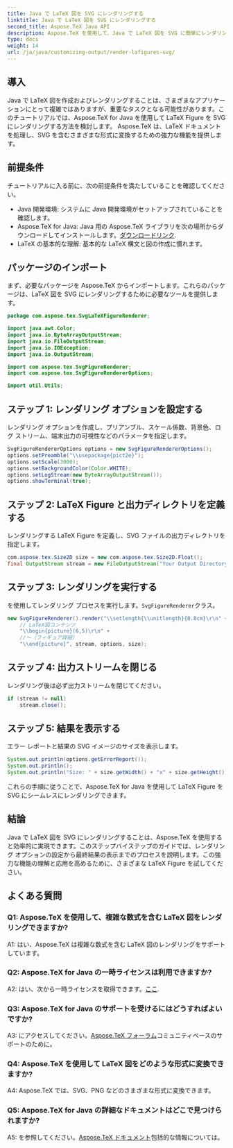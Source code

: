 ```yaml
---
title: Java で LaTeX 図を SVG にレンダリングする
linktitle: Java で LaTeX 図を SVG にレンダリングする
second_title: Aspose.TeX Java API
description: Aspose.TeX を使用して、Java で LaTeX 図を SVG に簡単にレンダリングする方法を学びます。シームレスな統合については、このステップバイステップ ガイドに従ってください。
type: docs
weight: 14
url: /ja/java/customizing-output/render-lafigures-svg/
---
```

## 導入

Java で LaTeX 図を作成およびレンダリングすることは、さまざまなアプリケーションにとって複雑ではありますが、重要なタスクとなる可能性があります。このチュートリアルでは、Aspose.TeX for Java を使用して LaTeX Figure を SVG にレンダリングする方法を検討します。 Aspose.TeX は、LaTeX ドキュメントを処理し、SVG を含むさまざまな形式に変換するための強力な機能を提供します。

## 前提条件

チュートリアルに入る前に、次の前提条件を満たしていることを確認してください。

- Java 開発環境: システムに Java 開発環境がセットアップされていることを確認します。
-  Aspose.TeX for Java: Java 用の Aspose.TeX ライブラリを次の場所からダウンロードしてインストールします。[ダウンロードリンク](https://releases.aspose.com/tex/java/).
- LaTeX の基本的な理解: 基本的な LaTeX 構文と図の作成に慣れます。

## パッケージのインポート

まず、必要なパッケージを Aspose.TeX からインポートします。これらのパッケージは、LaTeX 図を SVG にレンダリングするために必要なツールを提供します。

```java
package com.aspose.tex.SvgLaTeXFigureRenderer;

import java.awt.Color;
import java.io.ByteArrayOutputStream;
import java.io.FileOutputStream;
import java.io.IOException;
import java.io.OutputStream;

import com.aspose.tex.SvgFigureRenderer;
import com.aspose.tex.SvgFigureRendererOptions;

import util.Utils;
```

## ステップ 1: レンダリング オプションを設定する

レンダリング オプションを作成し、プリアンブル、スケール係数、背景色、ログ ストリーム、端末出力の可視性などのパラメータを指定します。

```java
SvgFigureRendererOptions options = new SvgFigureRendererOptions();
options.setPreamble("\\usepackage{pict2e}");
options.setScale(3000);
options.setBackgroundColor(Color.WHITE);
options.setLogStream(new ByteArrayOutputStream());
options.showTerminal(true);
```

## ステップ 2: LaTeX Figure と出力ディレクトリを定義する

レンダリングする LaTeX Figure を定義し、SVG ファイルの出力ディレクトリを指定します。

```java
com.aspose.tex.Size2D size = new com.aspose.tex.Size2D.Float();
final OutputStream stream = new FileOutputStream("Your Output Directory" + "text-and-formula.svg");
```

## ステップ 3: レンダリングを実行する

を使用してレンダリング プロセスを実行します。`SvgFigureRenderer`クラス。

```java
new SvgFigureRenderer().render("\\setlength{\\unitlength}{0.8cm}\r\n" +
    // LaTeX図コンテンツ
    "\\begin{picture}(6,5)\r\n" +
    //～（フィギュア詳細）
    "\\end{picture}", stream, options, size);
```

## ステップ 4: 出力ストリームを閉じる

レンダリング後は必ず出力ストリームを閉じてください。

```java
if (stream != null)
    stream.close();
```

## ステップ 5: 結果を表示する

エラー レポートと結果の SVG イメージのサイズを表示します。

```java
System.out.println(options.getErrorReport());
System.out.println();
System.out.println("Size: " + size.getWidth() + "x" + size.getHeight());
```

これらの手順に従うことで、Aspose.TeX for Java を使用して LaTeX Figure を SVG にシームレスにレンダリングできます。

## 結論

Java で LaTeX 図を SVG にレンダリングすることは、Aspose.TeX を使用すると効率的に実現できます。このステップバイステップのガイドでは、レンダリング オプションの設定から最終結果の表示までのプロセスを説明します。この強力な機能の理解と応用を高めるために、さまざまな LaTeX Figure を試してください。

## よくある質問

### Q1: Aspose.TeX を使用して、複雑な数式を含む LaTeX 図をレンダリングできますか?

A1: はい、Aspose.TeX は複雑な数式を含む LaTeX 図のレンダリングをサポートしています。

### Q2: Aspose.TeX for Java の一時ライセンスは利用できますか?

 A2: はい、次から一時ライセンスを取得できます。[ここ](https://purchase.aspose.com/temporary-license/).

### Q3: Aspose.TeX for Java のサポートを受けるにはどうすればよいですか?

 A3: にアクセスしてください。[Aspose.TeX フォーラム](https://forum.aspose.com/c/tex/47)コミュニティベースのサポートのために。

### Q4: Aspose.TeX を使用して LaTeX 図をどのような形式に変換できますか?

A4: Aspose.TeX では、SVG、PNG などのさまざまな形式に変換できます。

### Q5: Aspose.TeX for Java の詳細なドキュメントはどこで見つけられますか?

 A5: を参照してください。[Aspose.TeX ドキュメント](https://reference.aspose.com/tex/java/)包括的な情報については。